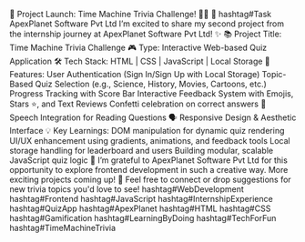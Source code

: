 🚀 Project Launch: Time Machine Trivia Challenge! 🧠🌌
 🔹 hashtag#Task ApexPlanet Software Pvt Ltd
I’m excited to share my second project from the internship journey at ApexPlanet Software Pvt Ltd! ✨
📚 Project Title: Time Machine Trivia Challenge
 🎮 Type: Interactive Web-based Quiz Application
 🛠️ Tech Stack: HTML | CSS | JavaScript | Local Storage
 🎨 Features:
User Authentication (Sign In/Sign Up with Local Storage)
Topic-Based Quiz Selection (e.g., Science, History, Movies, Cartoons, etc.)
Progress Tracking with Score Bar
Interactive Feedback System with Emojis, Stars ⭐, and Text Reviews
Confetti celebration on correct answers 🎉
Speech Integration for Reading Questions 🗣️
Responsive Design & Aesthetic Interface
💡 Key Learnings:
DOM manipulation for dynamic quiz rendering
UI/UX enhancement using gradients, animations, and feedback tools
Local storage handling for leaderboard and users
Building modular, scalable JavaScript quiz logic
🙌 I’m grateful to ApexPlanet Software Pvt Ltd for this opportunity to explore frontend development in such a creative way. More exciting projects coming up!
🔗 Feel free to connect or drop suggestions for new trivia topics you'd love to see!
hashtag#WebDevelopment hashtag#Frontend hashtag#JavaScript hashtag#InternshipExperience hashtag#QuizApp hashtag#ApexPlanet hashtag#HTML hashtag#CSS hashtag#Gamification hashtag#LearningByDoing hashtag#TechForFun hashtag#TimeMachineTrivia
